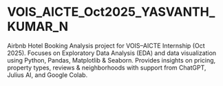 # VOIS_AICTE_Oct2025_YASVANTH_KUMAR_N
Airbnb Hotel Booking Analysis project for VOIS–AICTE Internship (Oct 2025). Focuses on Exploratory Data Analysis (EDA) and data visualization using Python, Pandas, Matplotlib &amp; Seaborn. Provides insights on pricing, property types, reviews &amp; neighborhoods with support from ChatGPT, Julius AI, and Google Colab.

